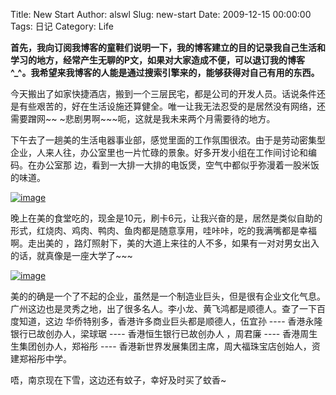 Title: New Start
Author: alswl
Slug: new-start
Date: 2009-12-15 00:00:00
Tags: 日记
Category: Life

**首先，我向订阅我博客的童鞋们说明一下，我的博客建立的目的记录我自己生活和学习的地方，经常产生无聊的P文，如果对大家造成不便，可以退订我的博客 ^_^。我希望来我博客的人能是通过搜索引擎来的，能够获得对自己有用的东西。**

今天搬出了如家快捷酒店，搬到一个三层民宅，都是公司的开发人员。话说条件还是有些艰苦的，好在生活设施还算健全。唯一让我无法忍受的是居然没有网络，还需要蹭网~~
~悲剧男啊~~~呃，这就是我未来两个月需要待的地方。

下午去了一趟美的生活电器事业部，感觉里面的工作氛围很浓。由于是劳动密集型企业，人来人往，办公室里也一片忙碌的景象。好多开发小组在工作间讨论和编码。在办公室那
边，看到一大排一大排的电饭煲，空气中都似乎弥漫着一股米饭的味道。

[![image](http://upload.log4d.com/upload_dropbox/200912/midea_rice_cooker.jpg)](http://upload.log4d.com/upload_dropbox/200912/midea_rice_cooker.jpg)

晚上在美的食堂吃的，现金是10元，刷卡6元，让我兴奋的是，居然是类似自助的形式，红烧肉、鸡肉、鸭肉、鱼肉都是随意享用，哇咔咔，吃的我满嘴都是幸福啊。走出美的
，路灯照射下，美的大道上来往的人不多，如果有一对对男女出入的话，就真像是一座大学了~~~

[![image](http://upload.log4d.com/upload_dropbox/200912/midea_factory.jpg)](http://upload.log4d.com/upload_dropbox/200912/midea_factory.jpg)





美的的确是一个了不起的企业，虽然是一个制造业巨头，但是很有企业文化气息。广州这边也是灵秀之地，出了很多名人。李小龙、黄飞鸿都是顺德人。查了一下百度知道，这边
华侨特别多，香港许多商业巨头都是顺德人，伍宜孙 ---- 香港永隆银行已故创办人，梁球琚 ---- 香港恒生银行已故创办人 ，周君廉 ----
香港周生生集团创办人，郑裕彤 ---- 香港新世界发展集团主席，周大福珠宝店创始人，资建郑裕彤中学。

唔，南京现在下雪，这边还有蚊子，幸好及时买了蚊香~


